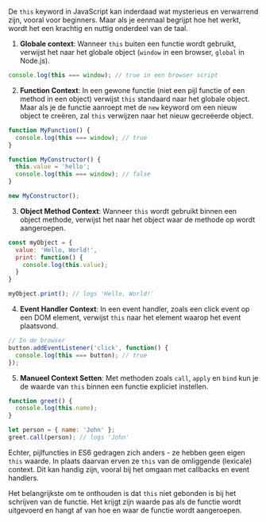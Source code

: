 De `this` keyword in JavaScript kan inderdaad wat mysterieus en verwarrend zijn, vooral voor beginners. Maar als je eenmaal begrijpt hoe het werkt, wordt het een krachtig en nuttig onderdeel van de taal.

1. **Globale context**: Wanneer `this` buiten een functie wordt gebruikt, verwijst het naar het globale object (`window` in een browser, `global` in Node.js).

```javascript
console.log(this === window); // true in een browser script
```

2. **Function Context**: In een gewone functie (niet een pijl functie of een method in een object) verwijst `this` standaard naar het globale object. Maar als je de functie aanroept met de `new` keyword om een nieuw object te creëren, zal `this` verwijzen naar het nieuw gecreëerde object.

```javascript
function MyFunction() {
  console.log(this === window); // true
}

function MyConstructor() {
  this.value = 'hello';
  console.log(this === window); // false
}

new MyConstructor();
```

3. **Object Method Context**: Wanneer `this` wordt gebruikt binnen een object methode, verwijst het naar het object waar de methode op wordt aangeroepen.

```javascript
const myObject = {
  value: 'Hello, World!',
  print: function() {
    console.log(this.value);
  }
}

myObject.print(); // logs 'Hello, World!'
```

4. **Event Handler Context**: In een event handler, zoals een click event op een DOM element, verwijst `this` naar het element waarop het event plaatsvond.

```javascript
// In de browser
button.addEventListener('click', function() {
  console.log(this === button); // true
});
```

5. **Manueel Context Setten**: Met methoden zoals `call`, `apply` en `bind` kun je de waarde van `this` binnen een functie expliciet instellen.

```javascript
function greet() {
  console.log(this.name);
}

let person = { name: 'John' };
greet.call(person); // logs 'John'
```

Echter, pijlfuncties in ES6 gedragen zich anders - ze hebben geen eigen `this` waarde. In plaats daarvan erven ze `this` van de omliggende (lexicale) context. Dit kan handig zijn, vooral bij het omgaan met callbacks en event handlers.

Het belangrijkste om te onthouden is dat `this` niet gebonden is bij het schrijven van de functie. Het krijgt zijn waarde pas als de functie wordt uitgevoerd en hangt af van hoe en waar de functie wordt aangeroepen.